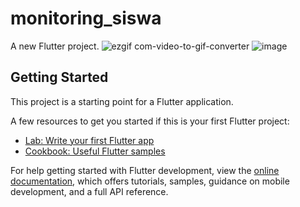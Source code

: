 # monitoring_siswa

A new Flutter project.
![ezgif com-video-to-gif-converter](https://github.com/user-attachments/assets/f89bc8cc-12a4-4c47-b001-dcefcda92b52)
![image](https://github.com/user-attachments/assets/c6ac1ca7-fdfc-4c35-88c9-40314710135b)



## Getting Started

This project is a starting point for a Flutter application.

A few resources to get you started if this is your first Flutter project:

- [Lab: Write your first Flutter app](https://docs.flutter.dev/get-started/codelab)
- [Cookbook: Useful Flutter samples](https://docs.flutter.dev/cookbook)

For help getting started with Flutter development, view the
[online documentation](https://docs.flutter.dev/), which offers tutorials,
samples, guidance on mobile development, and a full API reference.
